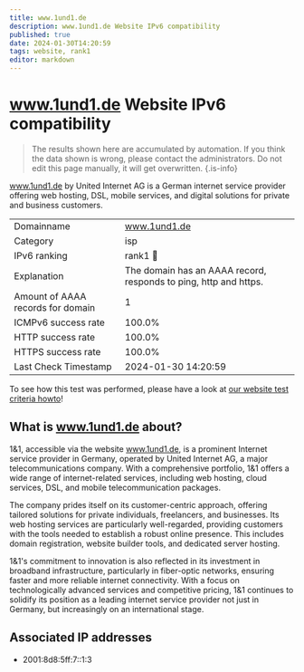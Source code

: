 ```yaml
---
title: www.1und1.de
description: www.1und1.de Website IPv6 compatibility
published: true
date: 2024-01-30T14:20:59
tags: website, rank1
editor: markdown
---
```


# www.1und1.de Website IPv6 compatibility

> The results shown here are accumulated by automation. If you think the data shown is wrong, please contact the administrators. 
> Do not edit this page manually, it will get overwritten.
{.is-info}

www.1und1.de by United Internet AG is a German internet service provider offering web hosting, DSL, mobile services, and digital solutions for private and business customers.


|   |   |
| - | - |
| Domainname | www.1und1.de
| Category | isp |
| IPv6 ranking | rank1 :1st_place_medal: |
| Explanation | The domain has an AAAA record, responds to ping, http and https. |
| Amount of AAAA records for domain | 1 |
| ICMPv6 success rate | 100.0%|
| HTTP success rate | 100.0% |
| HTTPS success rate | 100.0% |
| Last Check Timestamp | 2024-01-30 14:20:59 |

To see how this test was performed, please have a look at [our website test criteria howto](/howto/testcriteria/website)!


## What is www.1und1.de about?
1&1, accessible via the website www.1und1.de, is a prominent Internet service provider in Germany, operated by United Internet AG, a major telecommunications company. With a comprehensive portfolio, 1&1 offers a wide range of internet-related services, including web hosting, cloud services, DSL, and mobile telecommunication packages.

The company prides itself on its customer-centric approach, offering tailored solutions for private individuals, freelancers, and businesses. Its web hosting services are particularly well-regarded, providing customers with the tools needed to establish a robust online presence. This includes domain registration, website builder tools, and dedicated server hosting.

1&1's commitment to innovation is also reflected in its investment in broadband infrastructure, particularly in fiber-optic networks, ensuring faster and more reliable internet connectivity. With a focus on technologically advanced services and competitive pricing, 1&1 continues to solidify its position as a leading internet service provider not just in Germany, but increasingly on an international stage.



## Associated IP addresses

- 2001:8d8:5ff:7::1:3

